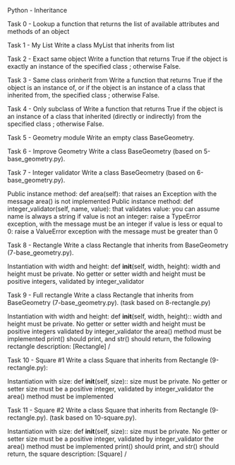 Python - Inheritance

Task 0 - Lookup
 a function that returns the list of available attributes and methods of an object

Task 1 - My List
Write a class MyList that inherits from list

Task 2 - Exact same object
Write a function that returns True if the object is exactly an instance of the specified class ; otherwise False.

Task 3 - Same class orinherit from
Write a function that returns True if the object is an instance of, or if the object is an instance of a class that inherited from, the specified class ; otherwise False.

Task 4 - Only subclass of
Write a function that returns True if the object is an instance of a class that inherited (directly or indirectly) from the specified class ; otherwise False.

Task 5 - Geometry module
Write an empty class BaseGeometry.

Task 6 - Improve Geometry
Write a class BaseGeometry (based on 5-base_geometry.py).

Task 7 - Integer validator 
Write a class BaseGeometry (based on 6-base_geometry.py).

Public instance method: def area(self): that raises an Exception with the message area() is not implemented
Public instance method: def integer_validator(self, name, value): that validates value:
you can assume name is always a string
if value is not an integer: raise a TypeError exception, with the message <name> must be an integer
if value is less or equal to 0: raise a ValueError exception with the message <name> must be greater than 0

Task 8 - Rectangle
Write a class Rectangle that inherits from BaseGeometry (7-base_geometry.py).

Instantiation with width and height: def __init__(self, width, height):
width and height must be private. No getter or setter
width and height must be positive integers, validated by integer_validator

Task 9 - Full rectangle
Write a class Rectangle that inherits from BaseGeometry (7-base_geometry.py). (task based on 8-rectangle.py)

Instantiation with width and height: def __init__(self, width, height)::
width and height must be private. No getter or setter
width and height must be positive integers validated by integer_validator
the area() method must be implemented
print() should print, and str() should return, the following rectangle description: [Rectangle] <width>/<height>

Task 10 - Square #1
Write a class Square that inherits from Rectangle (9-rectangle.py):

Instantiation with size: def __init__(self, size)::
size must be private. No getter or setter
size must be a positive integer, validated by integer_validator
the area() method must be implemented

Task 11 - Square #2
Write a class Square that inherits from Rectangle (9-rectangle.py). (task based on 10-square.py).

Instantiation with size: def __init__(self, size)::
size must be private. No getter or setter
size must be a positive integer, validated by integer_validator
the area() method must be implemented
print() should print, and str() should return, the square description: [Square] <width>/<height>

